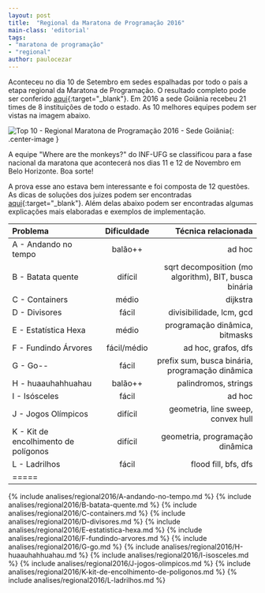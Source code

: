 ```yaml
---
layout: post
title:  "Regional da Maratona de Programação 2016"
main-class: 'editorial'
tags:
- "maratona de programação"
- "regional"
author: paulocezar
---
```


Aconteceu no dia 10 de Setembro em sedes espalhadas por todo o país a etapa
regional da Maratona de Programação. O resultado completo pode ser conferido
[aqui][resultados-regional-2016]{:target="_blank"}. Em 2016 a sede Goiânia recebeu 21 times de 8 instituições de todo o
estado. As 10 melhores equipes podem ser vistas na imagem abaixo.

![Top 10 - Regional Maratona de Programação 2016 - Sede Goiânia](/_assets/images/2016-top10-goiania.png){: .center-image }

A equipe "Where are the monkeys?" do INF-UFG se
classificou para a fase nacional da maratona que acontecerá nos dias
11 e 12 de Novembro em Belo Horizonte. Boa sorte!

A prova esse ano estava bem interessante e foi composta de 12 questões.
As dicas de soluções dos juizes podem ser encontradas [aqui][solucoes-juizes-2016]{:target="_blank"}. Além delas abaixo podem ser encontradas algumas explicações mais elaboradas e exemplos de implementação.

| Problema				                | Dificuldade	| Técnica relacionada	                                |
|:--------------------------------------|:-------------:|------------------------------------------------------:|
|A - Andando no tempo 		            | balão++   	| ad hoc		                                        |
|B - Batata quente	                    | difícil	    | sqrt decomposition (mo algorithm), BIT, busca binária |
|C - Containers				            | médio		    | dijkstra		                                        |
|D - Divisores		                    | fácil	        | divisibilidade, lcm, gcd                              |
|E - Estatística Hexa			        | médio 		| programação dinâmica, bitmasks                        |
|F - Fundindo Árvores			        | fácil/médio   | ad hoc, grafos, dfs                                   |
|G - Go--	                            | fácil         | prefix sum, busca binária, programação dinâmica       |
|H - huaauhahhuahau	                    | balão++		| palindromos, strings				                    |
|I - Isósceles			                | fácil		    | ad hoc					                            |
|J - Jogos Olímpicos	                | difícil 		| geometria, line sweep, convex hull                    |
|K - Kit de encolhimento de polígonos   | difícil 	    | geometria, programação dinâmica	                    |
|L - Ladrilhos			                | fácil		    | flood fill, bfs, dfs                                  |
|=====


{% include analises/regional2016/A-andando-no-tempo.md %}
{% include analises/regional2016/B-batata-quente.md %}
{% include analises/regional2016/C-containers.md %}
{% include analises/regional2016/D-divisores.md %}
{% include analises/regional2016/E-estatistica-hexa.md %}
{% include analises/regional2016/F-fundindo-arvores.md %}
{% include analises/regional2016/G-go.md %}
{% include analises/regional2016/H-huaauhahhuahau.md %}
{% include analises/regional2016/I-isosceles.md %}
{% include analises/regional2016/J-jogos-olimpicos.md %}
{% include analises/regional2016/K-kit-de-encolhimento-de-poligonos.md %}
{% include analises/regional2016/L-ladrilhos.md %}

[resultados-regional-2016]:	http://maratona.ime.usp.br/vagas16.html
[solucoes-juizes-2016]: http://maratona.ime.usp.br/prim-fase16/SolucoesdaRegionaldaMaratona2016.pdf
